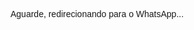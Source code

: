 <!DOCTYPE html>
<html lang="pt-BR">
<head>
  <meta charset="UTF-8">
  <title>Redirecionando para o WhatsApp...</title>
  <script>
    async function redirecionar() {
      const urlParams = new URLSearchParams(window.location.search);
      const utm_source = urlParams.get("utm_source") || "";
      const utm_medium = urlParams.get("utm_medium") || "";
      const utm_campaign = urlParams.get("utm_campaign") || "";
      const utm_content = urlParams.get("utm_content") || "";
      const utm_term = urlParams.get("utm_term") || "";

      // ✅ COLA AQUI O SEU LINK DO APPS SCRIPT:
      const scriptUrl = "https://script.google.com/macros/s/AKfycbzaq3ZF771vuXcTOLnGvDGFhJG0w2YFtPkmLE8NyLj8RfkFaqcYxH8OFj0CGuQPa4Yn/exec" +
        `?utm_source=${utm_source}&utm_medium=${utm_medium}&utm_campaign=${utm_campaign}&utm_content=${utm_content}&utm_term=${utm_term}`;

      try {
        const response = await fetch(scriptUrl);
        const html = await response.text();

        // Converte o HTML da resposta para extrair o link
        const parser = new DOMParser();
        const doc = parser.parseFromString(html, "text/html");
        const meta = doc.querySelector("meta[http-equiv='refresh']");

        if (meta) {
          const content = meta.getAttribute("content"); // "0; url=LINK"
          const link = content.split("url=")[1];
          window.location.href = link;
        } else {
          document.body.innerHTML = "Erro: link de redirecionamento não encontrado.";
        }

      } catch (error) {
        document.body.innerHTML = "Erro ao redirecionar. Verifique o link ou o script.";
        console.error(error);
      }
    }

    redirecionar();
  </script>
</head>
<body>
  <p style="font-family: sans-serif;">Aguarde, redirecionando para o WhatsApp...</p>
</body>
</html>
